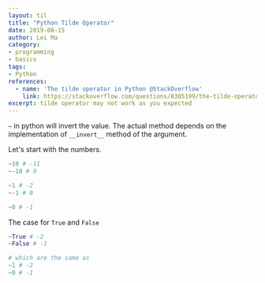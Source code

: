 ```yaml
---
layout: til
title: "Python Tilde Operator"
date: 2019-08-15
author: Lei Ma
category:
- programming
- basics
tags:
- Python
references:
  - name: 'The tilde operator in Python @StackOverflow'
    link: https://stackoverflow.com/questions/8305199/the-tilde-operator-in-python/8305291
excerpt: tilde operator may not work as you expected
---
```


`~` in python will invert the value. The actual method depends on the implementation of `__invert__` method of the argument.

Let's start with the numbers.

```python
~10 # -11
~-10 # 9

~1 # -2
~-1 # 0

~0 # -1
```

The case for `True` and `False`

```python
~True # -2
~False # -1

# which are the same as
~1 # -2
~0 # -1
```

